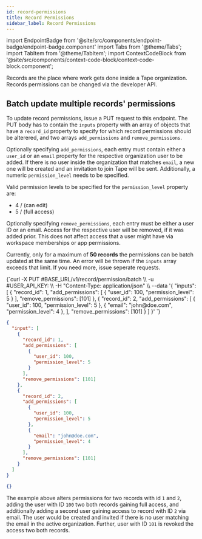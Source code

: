 ```yaml
---
id: record-permissions
title: Record Permissions
sidebar_label: Record Permissions
---
```


import EndpointBadge from '@site/src/components/endpoint-badge/endpoint-badge.component'
import Tabs from '@theme/Tabs';
import TabItem from '@theme/TabItem';
import ContextCodeBlock from '@site/src/components/context-code-block/context-code-block.component';

Records are the place where work gets done inside a Tape organization. Records permissions can be changed via the developer API.

## Batch update multiple records' permissions

<EndpointBadge method="PUT" url="https://api.tapeapp.com/v1/record/permission/batch" isNew="true" />

To update record permissions, issue a PUT request to this endpoint. The PUT body has to contain the `inputs` property with an array of objects that have a `record_id` property to specify for which record permissions should be alterered, and two arrays `add_permissions` and `remove_permissions`.

Optionally specifying `add_permissions`, each entry must contain either a `user_id` or an `email` property for the respective organization user to be added. If there is no user inside the organization that matches `email`, a new one will be created and an invitation to join Tape will be sent. Additionally, a numeric `permission_level` needs to be specified.

Valid permission levels to be specified for the `permission_level` property are:

- 4 / (can edit)
- 5 / (full access)

Optionally specifying `remove_permissions`, each entry must be either a user ID or an email. Access for the respective user will be removed, if it was added prior. This does not affect access that a user might have via workspace memberships or app permissions.

Currently, only for a maximum of **50 records** the permissions can be batch updated at the same time. An error will be thrown if the `inputs` array exceeds that limit. If you need more, issue seperate requests.

<Tabs defaultValue="curl">

<TabItem value="curl" label="cURL">
<ContextCodeBlock language="shell" title='➡️      Request'>
{`curl -X PUT #BASE_URL/v1/record/permission/batch \\
  -u #USER_API_KEY: \\
  -H "Content-Type: application/json" \\
  --data '{
    "inputs": [
      {
        "record_id": 1,
        "add_permissions": [
          {
            "user_id": 100,
            "permission_level": 5
          }
        ],
        "remove_permissions": [101]
      },
      {
        "record_id": 2,
        "add_permissions": [
          {
            "user_id": 100,
            "permission_level": 5
          },
          {
            "email": "john@doe.com",
            "permission_level": 4
          },
        ],
        "remove_permissions": [101]
      }
    ]
  }' 
`}
</ContextCodeBlock>
</TabItem>

<TabItem value="json" label="JSON">

```json title="➡️      Request">
{
  "input": [
    {
      "record_id": 1,
      "add_permissions": [
        {
          "user_id": 100,
          "permission_level": 5
        }
      ],
      "remove_permissions": [101]
    },
    {
      "record_id": 2,
      "add_permissions": [
        {
          "user_id": 100,
          "permission_level": 5
        },
        {
          "email": "john@doe.com",
          "permission_level": 4
        }
      ],
      "remove_permissions": [101]
    }
  ]
}
```

</TabItem>
</Tabs>

```json title='⬅️      Response'
{}
```

The example above alters permissions for two records with id `1` and `2`, adding the user with ID `100` two both records gaining full access, and additionally adding a second user gaining access to record with ID `2` via email. The user would be created and invited if there is no user matching the email in the active organization. Further, user with ID `101` is revoked the access two both records.
